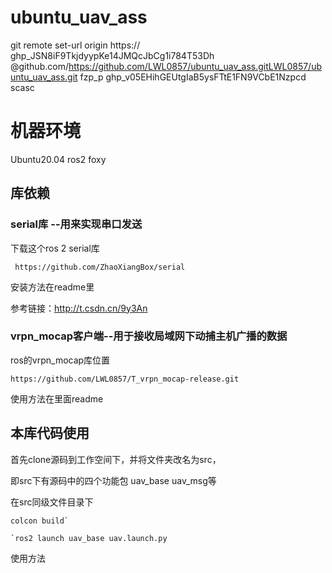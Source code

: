 # ubuntu_uav_ass
git remote set-url origin https:// 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
@github.com/https://github.com/LWL0857/ubuntu_uav_ass.gitLWL0857/ubuntu_uav_ass.git
fzp_p  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
scasc

# 机器环境

Ubuntu20.04 ros2 foxy

## 库依赖

### serial库 --用来实现串口发送

下载这个ros 2  serial库

```
 https://github.com/ZhaoXiangBox/serial
```

安装方法在readme里

参考链接：http://t.csdn.cn/9y3An

### vrpn_mocap客户端--用于接收局域网下动捕主机广播的数据

ros的vrpn_mocap库位置

```
https://github.com/LWL0857/T_vrpn_mocap-release.git
```

使用方法在里面readme

## 本库代码使用

首先clone源码到工作空间下，并将文件夹改名为src，

即src下有源码中的四个功能包 uav_base uav_msg等

在src同级文件目录下

```
colcon build`

`ros2 launch uav_base uav.launch.py
```









使用方法



